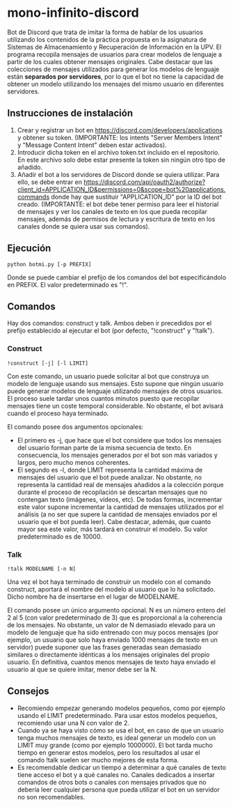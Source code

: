 # mono-infinito-discord
Bot de Discord que trata de imitar la forma de hablar de los usuarios utilizando los contenidos de la práctica propuesta en la asignatura de Sistemas de Almacenamiento y Recuperación de Información en la UPV. El programa recopila mensajes de usuarios para crear modelos de lenguaje a partir de los cuales obtener mensajes originales. Cabe destacar que las colecciones de mensajes utilizados para generar los modelos de lenguaje están **separados por servidores**, por lo que el bot no tiene la capacidad de obtener un modelo utilizando los mensajes del mismo usuario en diferentes servidores.

## Instrucciones de instalación
1. Crear y registrar un bot en https://discord.com/developers/applications y obtener su token. (IMPORTANTE: los intents "Server Members Intent" y "Message Content Intent" deben estar activados).
2. Introducir dicha token en el archivo token.txt incluido en el repositorio. En este archivo solo debe estar presente la token sin ningún otro tipo de añadido.
3. Añadir el bot a los servidores de Discord donde se quiera utilizar. Para ello, se debe entrar en https://discord.com/api/oauth2/authorize?client_id=APPLICATION_ID&permissions=0&scope=bot%20applications.commands donde hay que sustituir "APPLICATION_ID" por la ID del bot creado. (IMPORTANTE: el bot debe tener permiso para leer el historial de mensajes y ver los canales de texto en los que pueda recopilar mensajes, además de permisos de lectura y escritura de texto en los canales donde se quiera usar sus comandos).

## Ejecución
```
python botmi.py [-p PREFIX]
```
Donde se puede cambiar el prefijo de los comandos del bot especificándolo en PREFIX. El valor predeterminado es "!".

## Comandos
Hay dos comandos: construct y talk. Ambos deben ir precedidos por el prefijo establecido al ejecutar el bot (por defecto, "!construct" y "!talk").

### Construct
```
!construct [-j] [-l LIMIT]
```
Con este comando, un usuario puede solicitar al bot que construya un modelo de lenguaje usando sus mensajes. Esto supone que ningún usuario puede generar modelos de lenguaje utilizando mensajes de otros usuarios. El proceso suele tardar unos cuantos minutos puesto que recopilar mensajes tiene un coste temporal considerable. No obstante, el bot avisará cuando el proceso haya terminado.

El comando posee dos argumentos opcionales:
+ El primero es -j, que hace que el bot considere que todos los mensajes del usuario forman parte de la misma secuencia de texto. En consecuencia, los mensajes generados por el bot son más variados y largos, pero mucho menos coherentes.
+ El segundo es -l, donde LIMIT representa la cantidad máxima de mensajes del usuario que el bot puede analizar. No obstante, no representa la cantidad real de mensajes añadidos a la colección porque durante el proceso de recopilación se descartan mensajes que no contengan texto (imágenes, vídeos, etc). De todas formas, incrementar este valor supone incrementar la cantidad de mensajes utilizados por el análisis (a no ser que supere la cantidad de mensajes enviados por el usuario que el bot pueda leer). Cabe destacar, además, que cuanto mayor sea este valor, más tardará en construir el modelo. Su valor predeterminado es de 10000.

### Talk
```
!talk MODELNAME [-n N]
```
Una vez el bot haya terminado de construir un modelo con el comando construct, aportará el nombre del modelo al usuario que lo ha solicitado. Dicho nombre ha de insertarse en el lugar de MODELNAME.

El comando posee un único argumento opcional. N es un número entero del 2 al 5 (con valor predeterminado de 3) que es proporcional a la coherencia de los mensajes. No obstante, un valor de N demasiado elevado para un modelo de lenguaje que ha sido entrenado con muy pocos mensajes (por ejemplo, un usuario que solo haya enviado 1000 mensajes de texto en un servidor) puede suponer que las frases generadas sean demasiado similares o directamente idénticas a los mensajes originales del propio usuario. En definitiva, cuantos menos mensajes de texto haya enviado el usuario al que se quiere imitar, menor debe ser la N.

## Consejos
+ Recomiendo empezar generando modelos pequeños, como por ejemplo usando el LIMIT predeterminado. Para usar estos modelos pequeños, recomiendo usar una N con valor de 2.
+ Cuando ya se haya visto cómo se usa el bot, en caso de que un usuario tenga muchos mensajes de texto, es ideal generar un modelo con un LIMIT muy grande (como por ejemplo 1000000). El bot tarda mucho tiempo en generar estos modelos, pero los resultados al usar el comando !talk suelen ser mucho mejores de esta forma.
+ Es recomendable dedicar un tiempo a determinar a qué canales de texto tiene acceso el bot y a qué canales no. Canales dedicados a insertar comandos de otros bots o canales con mensajes privados que no debería leer cualquier persona que pueda utilizar el bot en un servidor no son recomendables.
